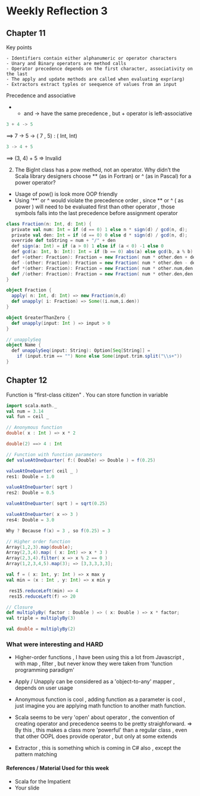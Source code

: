 
Weekly Reflection 3
==========


## Chapter 11

Key points
```
- Identifiers contain either alphanumeric or operator characters
- Unary and Binary operators are method calls
- Operator precedence depends on the first character, associativity on the last
- The apply and update methods are called when evaluating expr(arg)
- Extractors extract typles or seequence of values from an input
```

Precedence and associative
- + and -> have the same precedence , but + operator is left-associative

```scala
3 + 4 -> 5 
```
==> 7 -> 5 -> ( 7 , 5) : ( Int, Int)

```scala
3 -> 4 + 5
```
==> (3, 4) + 5 => Invalid

2) The BigInt class has a pow method, not an operator. Why didn’t the Scala library designers choose ** (as in Fortran) or ^ (as in Pascal) for a power operator?

- Usage of pow() is look more OOP friendly
- Using '**' or ^ would violate the precedence order , since ** or ^ ( as power ) will need to be evaluated first than other operator , those symbols falls into the last precedence before assignment operator



```scala
class Fraction(n: Int, d: Int) {
  private val num: Int = if (d == 0) 1 else n * sign(d) / gcd(n, d);
  private val den: Int = if (d == 0) 0 else d * sign(d) / gcd(n, d);
  override def toString = num + "/" + den
  def sign(a: Int) = if (a > 0) 1 else if (a < 0) -1 else 0
  def gcd(a: Int, b: Int): Int = if (b == 0) abs(a) else gcd(b, a % b)
  def +(other: Fraction): Fraction = new Fraction( num * other.den + den * other.num, den * other.den )
  def -(other: Fraction): Fraction = new Fraction( num * other.den - den * other.num, den * other.den )
  def *(other: Fraction): Fraction = new Fraction( num * other.num,den * other.den )
  def /(other: Fraction): Fraction = new Fraction( num * other.den,den * other.num )
}

object Fraction {
  apply( n: Int, d: Int) => new Fraction(n,d)
  def unapply( i: Fraction) => Some((i.num,i.den))
}

object GreaterThanZero {
  def unapply(input: Int ) => input > 0
}

// unapplySeq
object Name {
  def unapplySeq(input: String): Option[Seq[String]] =
    if (input.trim == "") None else Some(input.trim.split("\\s+"))
}

```



## Chapter 12

Function is "first-class citizen" . You can store function in variable
```scala
import scala.math._
val num = 3.14
val fun = ceil _

// Anonymous function
double( x : Int ) => x * 2

double(2) ==> 4 : Int

// Function with function parameters
def valueAtOneQuarter( f:( Double) => Double ) = f(0.25)

valueAtOneQuarter( ceil _ )
res1: Double = 1.0

valueAtOneQuarter( sqrt )
res2: Double = 0.5

valueAtOneQuarter( sqrt ) = sqrt(0.25)

valueAtOneQuarter( x => 3 )
res4: Double = 3.0

Why ? Because f(x) = 3 , so f(0.25) = 3

// Higher order function
Array(1,2,3).map(double);
Array(2,3,4).map( ( x: Int) => x * 3 )
Array(2,3,4).filter( x => x % 2 == 0 )
Array(1,2,3,4,5).map(3); => [3,3,3,3,3];

val f = ( x: Int, y: Int ) => x max y
val min = (x : Int , y: Int) => x min y

 res15.reduceLeft(min) => 4
 res15.reduceLeft(f) => 20

// Closure
def multiplyBy( factor : Double ) => ( x: Double ) => x * factor;
val triple = multiplyBy(3)

val double = multiplyBy(2)

```

### What were interesting and HARD

- Higher-order functions , I have been using this a lot from Javascript , with map , filter , but never know they were taken from 'function programming paradigm'

- Apply / Unapply can be considered as a 'object-to-any' mapper , depends on user usage

- Anonymous function is cool , adding function as a parameter is cool , just imagine you are applying math function to another math function.

- Scala seems to be very 'open' about operator , the convention of creating operator and precedence seems to be pretty straighforward. 
=> By this , this makes a class more 'powerful' than a regular class , even that other OOPL does provide operator , but only at some extends

- Extractor , this is something which is coming in C# also , except the pattern matching 

#### References / Material Used for this week
- Scala for the Impatient
- Your slide